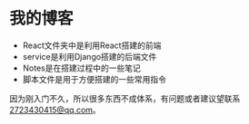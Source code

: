 # 我的博客

- React文件夹中是利用React搭建的前端
- service是利用Django搭建的后端文件
- Notes是在搭建过程中的一些笔记
- 脚本文件是用于方便搭建的一些常用指令



因为刚入门不久，所以很多东西不成体系，有问题或者建议望联系 2723430415@qq.com。

